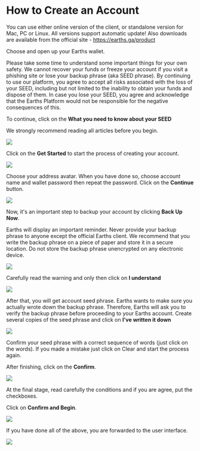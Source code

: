 # **How to Create an Account**

You can use either online version of the client, or standalone version for Mac, PC or Linux. All versions support automatic update!
Also downloads are available from the official site - https://earths.ga/product

Choose and open up your Earths wallet.

Please take some time to understand some important things for your own safety.
We cannot recover your funds or freeze your account if you visit a phishing site or lose your backup phrase (aka SEED phrase).
By continuing to use our platform, you agree to accept all risks associated with the loss of your SEED, including but not limited to the inability to obtain your funds and dispose of them.
In case you lose your SEED, you agree and acknowledge that the Earths Platform would not be responsible for the negative consequences of this.

To continue, click on the **What you need to know about your SEED**

We strongly recommend reading all articles before you begin.

![](/_assets/account_creation_001.png)

Click on the **Get Started** to start the process of creating your account.

![](/_assets/account_creation_01.png)

Choose your address avatar. When you have done so, choose account name and wallet password then repeat the password.
Click on the **Continue** button.

![](/_assets/account_creation_002.png)

Now, it's an important step to backup your account by clicking **Back Up Now**.

Earths will display an important reminder. Never provide your backup phrase to anyone except the official Earths client.  We recommend that you write the backup phrase on a piece of paper and store it in a secure location.  Do not store the backup phrase unencrypted on any electronic device.

![](/_assets/account_creation_03.png)

Carefully read the warning and only then click on **I understand**

![](/_assets/account_creation_04.png)

After that, you will get account seed phrase.
Earths wants to make sure you actually wrote down the backup phrase. Therefore, Earths will ask you to verify the backup phrase before proceeding to your Earths account.
Create several copies of the seed phrase and click on **I've written it down**

![](/_assets/account_creation_05.png)

Сonfirm your seed phrase with a correct sequence of words (just click on the words).
If you made a mistake just click on Clear and start the process again.

After finishing, click on the **Confirm**.

![](/_assets/account_creation_06.png)

At the final stage, read carefully the conditions and if you are agree, put the checkboxes.

Click on **Confirm and Begin**.

![](/_assets/account_creation_07.png)

If you have done all of the above, you are forwarded to the user interface.

![](/_assets/account_creation_08.png)
